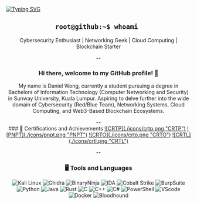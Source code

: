 [![Typing SVG](https://readme-typing-svg.demolab.com?font=Fira+Code&weight=500&size=60&pause=1000&color=00FF5B&center=true&vCenter=true&multiline=true&width=1000&height=100&lines=0xDanW)](https://git.io/typing-svg)

<h2 align='center'> <code>root@github:~$ whoami </code></h2>
<p align='center'>Cybersecurity Enthusiast | Networking Geek | Cloud Computing | Blockchain Starter</p>

<div align='center'>
  --
  <h3>Hi there, welcome to my GitHub profile! 👋</h3>
  <p>My name is Daniel Wong, currently a student pursuing a degree in Bachelors of Information Technology (Computer Networking and Security) in Sunway University, Kuala Lumpur. Aspiring to delve further into the wide domain of Cybersecurity (Red/Blue Team), Networking Systems, Cloud Computing, and Web3-Based Blockchain Ecosystems. </p>
  --
</div>

<div align='center'>
### 🏅 Certifications and Achievements
<a href="https://www.credential.net/df2366a8-5f68-4ce7-8470-80372ba8f484">![CRTP](./icons/crtp.png "CRTP")</a>
<a href="https://www.credential.net/a9b4b408-7d22-48ce-8798-dcf106552482#gs.3o6vpp">![PNPT](./icons/pnpt.png "PNPT")</a>
<a href="https://eu.badgr.com/public/assertions/3Ka2penDSCiL-3A3d24oxQ">![CRTO](./icons/crto.png "CRTO")</a>
<a href="https://eu.badgr.com/public/assertions/DpIDGaoCSiiayWvbV3edMQ">![CRTL](./icons/crtl.png "CRTL")</a>

--
### 🖥️ Tools and Languages
![Kali Linux](./icons/kalilinux.png "Kali Linux")
![Ghidra](./icons/Ghidra.png "Ghidra")
![BinaryNinja](./icons/binaryninja.png "BinaryNinja")
![IDA](./icons/idapro.png "IDA")
![Cobalt Strike](./icons/cobaltstrike.png "Cobalt Strike")
![BurpSuite](./icons/BurpSuite.png "BurpSuite")
![Python](./icons/python.png "Python")
![Java](./icons/java.png "Java")
![Rust](./icons/rust.png "Rust")
![C](./icons/c.png "C")
![C++](./icons/cpp.png "C++")
![C#](./icons/csharp.png "C#")
![PowerShell](./icons/powershell.png "PowerShell")
![VScode](./icons/vscode.png "VScode") 
![Docker](./icons/docker.png "Docker")
![Bloodhound](./icons/bloodhound.png "Bloodhound")


</div>
